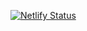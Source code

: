 [![Netlify Status](https://api.netlify.com/api/v1/badges/c9dbfc41-84e7-4a0a-a20c-9ddfac7be5a2/deploy-status)](https://app.netlify.com/projects/healthy-horizon/deploys)
